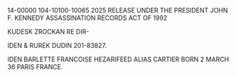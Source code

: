 14-00000
104-10100-10065
2025 RELEASE UNDER THE PRESIDENT JOHN F. KENNEDY ASSASSINATION RECORDS ACT OF 1992

KUDESK ZROCKAN
RE DIR-

IDEN & RUREK DUDIN 201-83827.

IDEN BARLETTE FRANCOISE HEZARIFEED ALIAS CARTIER BORN 2 MARCH 36 PARIS FRANCE.
